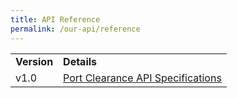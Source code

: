 ```yaml
---
title: API Reference
permalink: /our-api/reference
---
```

<table class="docs-table">
	<tbody>
			<tr class="table-title">
				<td><strong>Version</strong></td>
				<td><strong>Details</strong></td>
			</tr>
			<tr>
				<td>v1.0</td>
				<td><a href="/files/API_Specifications_for_Port_Clearance.pdf" target="_blank">Port Clearance API Specifications</a></td>
			</tr>
	</tbody>
</table>